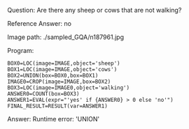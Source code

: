 Question: Are there any sheep or cows that are not walking?

Reference Answer: no

Image path: ./sampled_GQA/n187961.jpg

Program:

```
BOX0=LOC(image=IMAGE,object='sheep')
BOX1=LOC(image=IMAGE,object='cows')
BOX2=UNION(box=BOX0,box=BOX1)
IMAGE0=CROP(image=IMAGE,box=BOX2)
BOX3=LOC(image=IMAGE0,object='walking')
ANSWER0=COUNT(box=BOX3)
ANSWER1=EVAL(expr="'yes' if {ANSWER0} > 0 else 'no'")
FINAL_RESULT=RESULT(var=ANSWER1)
```
Answer: Runtime error: 'UNION'


